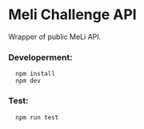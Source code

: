 # Meli Challenge API

Wrapper of public MeLi API.

### Developerment:
```
  npm install
  npm dev
```

### Test:
```
  npm run test
```
